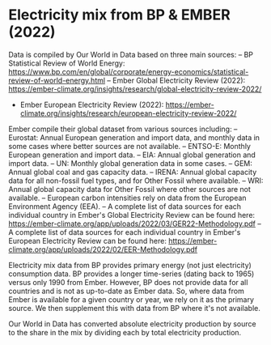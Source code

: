 # Electricity mix from BP & EMBER (2022)

Data is compiled by Our World in Data based on three main sources: 
– BP Statistical Review of World Energy: https://www.bp.com/en/global/corporate/energy-economics/statistical-review-of-world-energy.html
– Ember Global Electricity Review (2022): https://ember-climate.org/insights/research/global-electricity-review-2022/
- Ember European Electricity Review (2022): https://ember-climate.org/insights/research/european-electricity-review-2022/

Ember compile their global dataset from various sources including:
– Eurostat: Annual European generation and import data, and monthly data in some cases where better sources are not available.
– ENTSO-E: Monthly European generation and import data.
– EIA: Annual global generation and import data.
– UN: Monthly global generation data in some cases.
– GEM: Annual global coal and gas capacity data.
– IRENA: Annual global capacity data for all non-fossil fuel types, and for Other Fossil where available.
– WRI: Annual global capacity data for Other Fossil where other sources are not available.
– European carbon intensities rely on data from the European Environment Agency (EEA).
– A complete list of data sources for each individual country in Ember's Global Electricity Review can be found here: https://ember-climate.org/app/uploads/2022/03/GER22-Methodology.pdf
– A complete list of data sources for each individual country in Ember's European Electricity Review can be found here: https://ember-climate.org/app/uploads/2022/02/EER-Methodology.pdf

Electricity mix data from BP provides primary energy (not just electricity) consumption data. BP provides a longer time-series (dating back to 1965) versus only 1990 from Ember. However, BP does not provide data for all countries and is not as up-to-date as Ember data. So, where data from Ember is available for a given country or year, we rely on it as the primary source. We then supplement this with data from BP where it's not available.

Our World in Data has converted absolute electricity production by source to the share in the mix by dividing each by total electricity production.